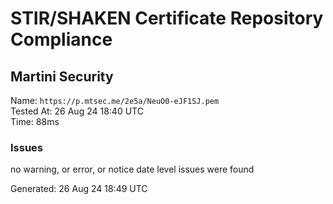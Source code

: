 # STIR/SHAKEN Certificate Repository Compliance

## Martini Security

Name: `https://p.mtsec.me/2e5a/NeuO0-eJF1SJ.pem`\
Tested At: 26 Aug 24 18:40 UTC\
Time: 88ms

### Issues

no warning, or error, or notice date level issues were found

Generated: 26 Aug 24 18:49 UTC